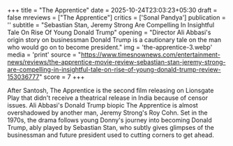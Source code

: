 +++
title = "The Apprentice"
date = 2025-10-24T23:03:23+05:30
draft = false
mreviews = ["The Apprentice"]
critics = ['Sonal Pandya']
publication = ''
subtitle = "Sebastian Stan, Jeremy Strong Are Compelling In Insightful Tale On Rise Of Young Donald Trump"
opening = "Director Ali Abbasi's origin story on businessman Donald Trump is a cautionary tale on the man who would go on to become president."
img = 'the-apprentice-3.webp'
media = 'print'
source = "https://www.timesnownews.com/entertainment-news/reviews/the-apprentice-movie-review-sebastian-stan-jeremy-strong-are-compelling-in-insightful-tale-on-rise-of-young-donald-trump-review-153036777"
score = 7
+++

After Santosh, The Apprentice is the second film releasing on Lionsgate Play that didn't receive a theatrical release in India because of censor issues. Ali Abbasi's Donald Trump biopic The Apprentice is almost overshadowed by another man, Jeremy Strong's Roy Cohn. Set in the 1970s, the drama follows young Donny's journey into becoming Donald Trump, ably played by Sebastian Stan, who subtly gives glimpses of the businessman and future president used to cutting corners to get ahead.
